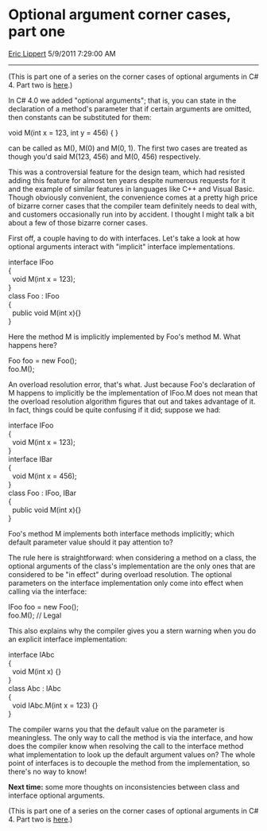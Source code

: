 <div id="page">

# Optional argument corner cases, part one

[Eric Lippert](https://social.msdn.microsoft.com/profile/Eric%20Lippert) 5/9/2011 7:29:00 AM

-----

<div id="content">

<div class="mine">

(This is part one of a series on the corner cases of optional arguments in C\# 4. Part two is [here](http://blogs.msdn.com/b/ericlippert/archive/2011/05/12/optional-argument-corner-cases-part-two.aspx).)

In C\# 4.0 we added "optional arguments"; that is, you can state in the declaration of a method's parameter that if certain arguments are omitted, then constants can be substituted for them:

<span class="code"> </span>

void M(int x = 123, int y = 456) { }

can be called as <span class="code">M()</span>, <span class="code">M(0)</span> and <span class="code">M(0, 1)</span>. The first two cases are treated as though you'd said <span class="code">M(123, 456)</span> and <span class="code">M(0, 456)</span> respectively.

This was a controversial feature for the design team, which had resisted adding this feature for almost ten years despite numerous requests for it and the example of similar features in languages like C++ and Visual Basic. Though obviously convenient, the convenience comes at a pretty high price of bizarre corner cases that the compiler team definitely needs to deal with, and customers occasionally run into by accident. I thought I might talk a bit about a few of those bizarre corner cases.

First off, a couple having to do with interfaces. Let's take a look at how optional arguments interact with "implicit" interface implementations.

<span class="code"> </span>

interface IFoo  
{  
  void M(int x = 123);  
}  
class Foo : IFoo  
{  
  public void M(int x){}  
}

Here the method M is implicitly implemented by Foo's method M. What happens here?

<span class="code"> </span>

Foo foo = new Foo();  
foo.M();

An overload resolution error, that's what. Just because Foo's declaration of M happens to implicitly be the implementation of IFoo.M does not mean that the overload resolution algorithm figures that out and takes advantage of it. In fact, things could be quite confusing if it did; suppose we had:

<span class="code"> </span>

interface IFoo  
{  
  void M(int x = 123);  
}  
interface IBar  
{  
  void M(int x = 456);  
}  
class Foo : IFoo, IBar  
{  
  public void M(int x){}  
}

Foo's method M implements both interface methods implicitly; which default parameter value should it pay attention to?

The rule here is straightforward: when considering a method on a class, the optional arguments of the class's implementation are the only ones that are considered to be "in effect" during overload resolution. The optional parameters on the interface implementation only come into effect when calling via the interface:

<span class="code"> </span>

IFoo foo = new Foo();  
foo.M(); // Legal

This also explains why the compiler gives you a stern warning when you do an explicit interface implementation:

<span class="code"> </span>

interface IAbc  
{  
  void M(int x) {}  
}  
class Abc : IAbc  
{  
  void IAbc.M(int x = 123) {}  
}

The compiler warns you that the default value on the parameter is meaningless. The only way to call the method is via the interface, and how does the compiler know when resolving the call to the interface method what implementation to look up the default argument values on? The whole point of interfaces is to decouple the method from the implementation, so there's no way to know\!

**Next time:** some more thoughts on inconsistencies between class and interface optional arguments.

(This is part one of a series on the corner cases of optional arguments in C\# 4. Part two is [here](http://blogs.msdn.com/b/ericlippert/archive/2011/05/12/optional-argument-corner-cases-part-two.aspx).)

</div>

</div>

</div>

